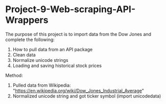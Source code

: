 # Project-9-Web-scraping-API-Wrappers
The purpose of this project is to import data from the Dow Jones and complete the following: 

1) How to pull data from an API package 
2) Clean data 
3) Normalize unicode strings 
4) Loading and saving historical stock prices 


Method: 
1) Pulled data from Wikipedia: "https://en.wikipedia.org/wiki/Dow_Jones_Industrial_Average" 
2) Normalized unicode string and got ticker symbol (import unicodedata)

